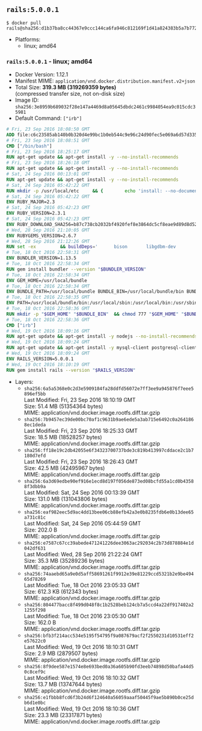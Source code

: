 ## `rails:5.0.0.1`

```console
$ docker pull rails@sha256:d1b37ba8cc44367e9ccc144ca6fa946c812169f1d41a824383b5a7b772e46045
```

-	Platforms:
	-	linux; amd64

### `rails:5.0.0.1` - linux; amd64

-	Docker Version: 1.12.1
-	Manifest MIME: `application/vnd.docker.distribution.manifest.v2+json`
-	Total Size: **319.3 MB (319269359 bytes)**  
	(compressed transfer size, not on-disk size)
-	Image ID: `sha256:3e8959b689032f28e147a4469d8a05645dbdc2461c9984054ea9c015cdc35981`
-	Default Command: `["irb"]`

```dockerfile
# Fri, 23 Sep 2016 18:08:50 GMT
ADD file:c6c23585ab140b0b320d4e99bc1b0eb544c9e96c24d90fec5e069a6d57d335ca in / 
# Fri, 23 Sep 2016 18:08:51 GMT
CMD ["/bin/bash"]
# Fri, 23 Sep 2016 18:25:17 GMT
RUN apt-get update && apt-get install -y --no-install-recommends 		ca-certificates 		curl 		wget 	&& rm -rf /var/lib/apt/lists/*
# Fri, 23 Sep 2016 18:26:18 GMT
RUN apt-get update && apt-get install -y --no-install-recommends 		bzr 		git 		mercurial 		openssh-client 		subversion 				procps 	&& rm -rf /var/lib/apt/lists/*
# Sat, 24 Sep 2016 00:13:01 GMT
RUN apt-get update && apt-get install -y --no-install-recommends 		autoconf 		automake 		bzip2 		file 		g++ 		gcc 		imagemagick 		libbz2-dev 		libc6-dev 		libcurl4-openssl-dev 		libdb-dev 		libevent-dev 		libffi-dev 		libgeoip-dev 		libglib2.0-dev 		libjpeg-dev 		libkrb5-dev 		liblzma-dev 		libmagickcore-dev 		libmagickwand-dev 		libmysqlclient-dev 		libncurses-dev 		libpng-dev 		libpq-dev 		libreadline-dev 		libsqlite3-dev 		libssl-dev 		libtool 		libwebp-dev 		libxml2-dev 		libxslt-dev 		libyaml-dev 		make 		patch 		xz-utils 		zlib1g-dev 	&& rm -rf /var/lib/apt/lists/*
# Sat, 24 Sep 2016 05:42:22 GMT
RUN mkdir -p /usr/local/etc 	&& { 		echo 'install: --no-document'; 		echo 'update: --no-document'; 	} >> /usr/local/etc/gemrc
# Sat, 24 Sep 2016 05:42:22 GMT
ENV RUBY_MAJOR=2.3
# Sat, 24 Sep 2016 05:42:23 GMT
ENV RUBY_VERSION=2.3.1
# Sat, 24 Sep 2016 05:42:23 GMT
ENV RUBY_DOWNLOAD_SHA256=b87c738cb2032bf4920fef8e3864dc5cf8eae9d89d8d523ce0236945c5797dcd
# Wed, 28 Sep 2016 21:10:05 GMT
ENV RUBYGEMS_VERSION=2.6.7
# Wed, 28 Sep 2016 21:12:26 GMT
RUN set -ex 		&& buildDeps=' 		bison 		libgdbm-dev 		ruby 	' 	&& apt-get update 	&& apt-get install -y --no-install-recommends $buildDeps 	&& rm -rf /var/lib/apt/lists/* 		&& wget -O ruby.tar.gz "https://cache.ruby-lang.org/pub/ruby/$RUBY_MAJOR/ruby-$RUBY_VERSION.tar.gz" 	&& echo "$RUBY_DOWNLOAD_SHA256 *ruby.tar.gz" | sha256sum -c - 		&& mkdir -p /usr/src/ruby 	&& tar -xzf ruby.tar.gz -C /usr/src/ruby --strip-components=1 	&& rm ruby.tar.gz 		&& cd /usr/src/ruby 		&& { 		echo '#define ENABLE_PATH_CHECK 0'; 		echo; 		cat file.c; 	} > file.c.new 	&& mv file.c.new file.c 		&& autoconf 	&& ./configure --disable-install-doc 	&& make -j"$(nproc)" 	&& make install 		&& apt-get purge -y --auto-remove $buildDeps 	&& cd / 	&& rm -r /usr/src/ruby 		&& gem update --system "$RUBYGEMS_VERSION"
# Tue, 18 Oct 2016 22:58:31 GMT
ENV BUNDLER_VERSION=1.13.5
# Tue, 18 Oct 2016 22:58:34 GMT
RUN gem install bundler --version "$BUNDLER_VERSION"
# Tue, 18 Oct 2016 22:58:34 GMT
ENV GEM_HOME=/usr/local/bundle
# Tue, 18 Oct 2016 22:58:34 GMT
ENV BUNDLE_PATH=/usr/local/bundle BUNDLE_BIN=/usr/local/bundle/bin BUNDLE_SILENCE_ROOT_WARNING=1 BUNDLE_APP_CONFIG=/usr/local/bundle
# Tue, 18 Oct 2016 22:58:35 GMT
ENV PATH=/usr/local/bundle/bin:/usr/local/sbin:/usr/local/bin:/usr/sbin:/usr/bin:/sbin:/bin
# Tue, 18 Oct 2016 22:58:36 GMT
RUN mkdir -p "$GEM_HOME" "$BUNDLE_BIN" 	&& chmod 777 "$GEM_HOME" "$BUNDLE_BIN"
# Tue, 18 Oct 2016 22:58:36 GMT
CMD ["irb"]
# Wed, 19 Oct 2016 18:09:16 GMT
RUN apt-get update && apt-get install -y nodejs --no-install-recommends && rm -rf /var/lib/apt/lists/*
# Wed, 19 Oct 2016 18:09:24 GMT
RUN apt-get update && apt-get install -y mysql-client postgresql-client sqlite3 --no-install-recommends && rm -rf /var/lib/apt/lists/*
# Wed, 19 Oct 2016 18:09:24 GMT
ENV RAILS_VERSION=5.0.0.1
# Wed, 19 Oct 2016 18:10:19 GMT
RUN gem install rails --version "$RAILS_VERSION"
```

-	Layers:
	-	`sha256:6a5a5368e0c2d3e5909184fa28ddfd56072e7ff3ee9a945876f7eee5896ef5bb`  
		Last Modified: Fri, 23 Sep 2016 18:10:19 GMT  
		Size: 51.4 MB (51354364 bytes)  
		MIME: application/vnd.docker.image.rootfs.diff.tar.gzip
	-	`sha256:7b9457ec39de00bc70af1c9631b9ae6ede5a3ab715e6492c0a2641868ec1deda`  
		Last Modified: Fri, 23 Sep 2016 18:25:33 GMT  
		Size: 18.5 MB (18528257 bytes)  
		MIME: application/vnd.docker.image.rootfs.diff.tar.gzip
	-	`sha256:ff18e19c2db42055e6f34323700737bde3c819b413997cddace2c1b7180d7efd`  
		Last Modified: Fri, 23 Sep 2016 18:26:43 GMT  
		Size: 42.5 MB (42495967 bytes)  
		MIME: application/vnd.docker.image.rootfs.diff.tar.gzip
	-	`sha256:6a3d69edbe90ef916e1ecd8d197f056de873ed08bcfd55a1cd0b43588f3dbb9a`  
		Last Modified: Sat, 24 Sep 2016 00:13:39 GMT  
		Size: 131.0 MB (131043806 bytes)  
		MIME: application/vnd.docker.image.rootfs.diff.tar.gzip
	-	`sha256:eaf982eec5d9ac4dd13bee06cb88efb42a3e0b8235fdb6e0b13dee65a731c81c`  
		Last Modified: Sat, 24 Sep 2016 05:44:59 GMT  
		Size: 202.0 B  
		MIME: application/vnd.docker.image.rootfs.diff.tar.gzip
	-	`sha256:e7587c67cc39abede471241226dee3063ac292034c2b73d878884e1d042df631`  
		Last Modified: Wed, 28 Sep 2016 21:22:24 GMT  
		Size: 35.3 MB (35289236 bytes)  
		MIME: application/vnd.docker.image.rootfs.diff.tar.gzip
	-	`sha256:74aaebd65a9e0d5aff58691261f9912e39e81229ccd5321b2e9be49465d78269`  
		Last Modified: Tue, 18 Oct 2016 23:05:33 GMT  
		Size: 612.3 KB (612343 bytes)  
		MIME: application/vnd.docker.image.rootfs.diff.tar.gzip
	-	`sha256:804477bacc8f499d048f8c1b2528beb124cb7a5ccd4a22df917402a21255f298`  
		Last Modified: Tue, 18 Oct 2016 23:05:30 GMT  
		Size: 162.0 B  
		MIME: application/vnd.docker.image.rootfs.diff.tar.gzip
	-	`sha256:bfb3f214acc534e5195f54795f9a087679acf2f2550231d10531eff2e57622c0`  
		Last Modified: Wed, 19 Oct 2016 18:10:31 GMT  
		Size: 2.9 MB (2879507 bytes)  
		MIME: application/vnd.docker.image.rootfs.diff.tar.gzip
	-	`sha256:8f9dee587e1574e8e693bed0a36a605b90fd3eeb74898d50bafa44d50c8cef9c`  
		Last Modified: Wed, 19 Oct 2016 18:10:32 GMT  
		Size: 13.7 MB (13747644 bytes)  
		MIME: application/vnd.docker.image.rootfs.diff.tar.gzip
	-	`sha256:e1fbbb8fcd6f3b24d6f124640a56059aaaf50445f9ae5b890b0ce25db6d1e0bc`  
		Last Modified: Wed, 19 Oct 2016 18:10:36 GMT  
		Size: 23.3 MB (23317871 bytes)  
		MIME: application/vnd.docker.image.rootfs.diff.tar.gzip
